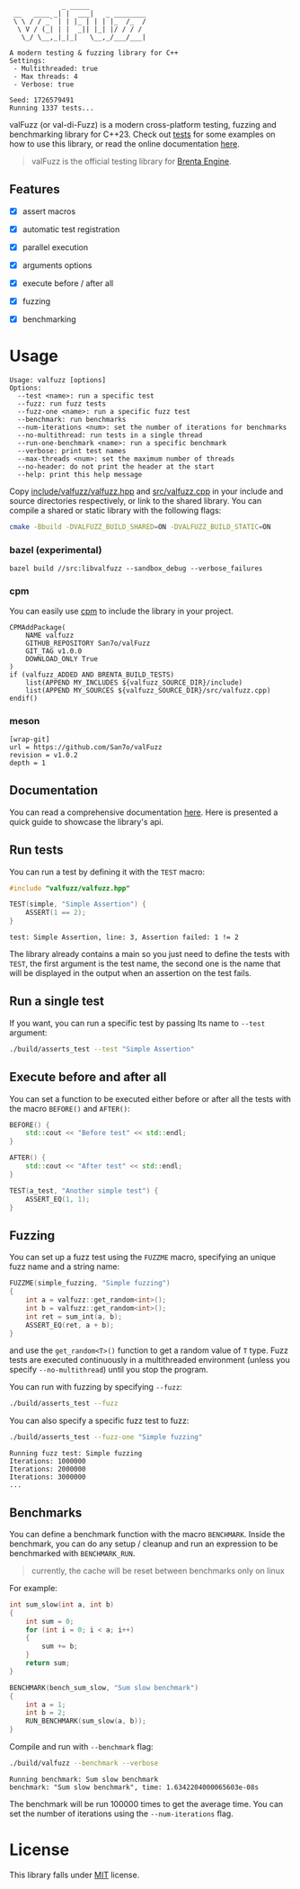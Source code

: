 ```
             _ _____
 __   ____ _| |  ___|   _ ________
 \ \ / / _` | | |_ | | | |_  /_  /
  \ V / (_| | |  _|| |_| |/ / / /
   \_/ \__,_|_|_|   \__,_/___/___|

A modern testing & fuzzing library for C++
Settings:
 - Multithreaded: true
 - Max threads: 4
 - Verbose: true

Seed: 1726579491
Running 1337 tests...
```

valFuzz (or val-di-Fuzz) is a modern cross-platform testing, fuzzing and benchmarking library for C++23. Check out [tests](./tests) for some examples on how to use this library, or read the online documentation [here](https://san7o.github.io/brenta-engine-documentation/valfuzz/v1.0/).

> valFuzz is the official testing library for [Brenta Engine](https://github.com/San7o/Brenta-Engine).

## Features

- [x] assert macros

- [x] automatic test registration

- [x] parallel execution

- [x] arguments options

- [x] execute before / after all

- [x] fuzzing

- [x] benchmarking

# Usage
```
Usage: valfuzz [options]
Options:
  --test <name>: run a specific test
  --fuzz: run fuzz tests
  --fuzz-one <name>: run a specific fuzz test
  --benchmark: run benchmarks
  --num-iterations <num>: set the number of iterations for benchmarks
  --no-multithread: run tests in a single thread
  --run-one-benchmark <name>: run a specific benchmark
  --verbose: print test names
  --max-threads <num>: set the maximum number of threads
  --no-header: do not print the header at the start
  --help: print this help message
```

Copy [include/valfuzz/valfuzz.hpp](./include/valfuzz/valfuzz.hpp) and [src/valfuzz.cpp](./src/valfuzz.cpp)
in your include and source directories respectively, or link to the shared library. You can compile
a shared or static library with the following flags:

```bash
cmake -Bbuild -DVALFUZZ_BUILD_SHARED=ON -DVALFUZZ_BUILD_STATIC=ON
```

### bazel (experimental)
```
bazel build //src:libvalfuzz --sandbox_debug --verbose_failures
```

### cpm
You can easily use [cpm](https://github.com/cpm-cmake/CPM.cmake) to include
the library in your project.
```
CPMAddPackage(
    NAME valfuzz
    GITHUB_REPOSITORY San7o/valFuzz
    GIT_TAG v1.0.0
    DOWNLOAD_ONLY True
)
if (valfuzz_ADDED AND BRENTA_BUILD_TESTS)
    list(APPEND MY_INCLUDES ${valfuzz_SOURCE_DIR}/include)
    list(APPEND MY_SOURCES ${valfuzz_SOURCE_DIR}/src/valfuzz.cpp)
endif()
```

### meson
```
[wrap-git]
url = https://github.com/San7o/valFuzz
revision = v1.0.2
depth = 1
```

## Documentation
You can read a comprehensive documentation [here](https://san7o.github.io/brenta-engine-documentation/valfuzz/v1.0/). Here is presented a quick guide to showcase the library's api.

## Run tests
You can run a test by defining it with the `TEST` macro:
```c++
#include "valfuzz/valfuzz.hpp"

TEST(simple, "Simple Assertion") {
    ASSERT(1 == 2);
}
```
```
test: Simple Assertion, line: 3, Assertion failed: 1 != 2
```

The library already contains a main so you just need to define the tests with `TEST`, the first
argument is the test name, the second one is the name that will be displayed in the output
when an assertion on the test fails.

## Run a single test

If you want, you can run a specific test by passing Its name to `--test` argument:
```bash
./build/asserts_test --test "Simple Assertion"
```

## Execute before and after all
You can set a function to be executed either before or after all the tests with
the macro `BEFORE()` and `AFTER()`:
```c++
BEFORE() {
    std::cout << "Before test" << std::endl;
}

AFTER() {
    std::cout << "After test" << std::endl;
}

TEST(a_test, "Another simple test") {
    ASSERT_EQ(1, 1);
}
```

## Fuzzing
You can set up a fuzz test using the `FUZZME` macro, specifying an unique
fuzz name and a string name:
```c++
FUZZME(simple_fuzzing, "Simple fuzzing")
{
    int a = valfuzz::get_random<int>();
    int b = valfuzz::get_random<int>();
    int ret = sum_int(a, b);
    ASSERT_EQ(ret, a + b);
}
```
and use the `get_random<T>()` function to get a random value of `T` type. Fuzz
tests are executed continuously in a multithreaded environment (unless you
specify `--no-multithread`) until you stop the program.

You can run with fuzzing by specifying `--fuzz`:
```bash
./build/asserts_test --fuzz
```

You can also specify a specific fuzz test to fuzz:
```bash
./build/asserts_test --fuzz-one "Simple fuzzing"
```
```
Running fuzz test: Simple fuzzing
Iterations: 1000000
Iterations: 2000000
Iterations: 3000000
...
```

## Benchmarks

You can define a benchmark function with the macro `BENCHMARK`. Inside the benchmark, you can
do any setup / cleanup and run an expression to be benchmarked with `BENCHMARK_RUN`.

> currently, the cache will be reset between benchmarks only on linux

For example:
```c++
int sum_slow(int a, int b)
{
    int sum = 0;
    for (int i = 0; i < a; i++)
    {
        sum += b;
    }
    return sum;
}

BENCHMARK(bench_sum_slow, "Sum slow benchmark")
{
    int a = 1;
    int b = 2;
    RUN_BENCHMARK(sum_slow(a, b));
}
```

Compile and run with `--benchmark` flag:
```bash
./build/valfuzz --benchmark --verbose
```
```
Running benchmark: Sum slow benchmark
benchmark: "Sum slow benchmark", time: 1.6342204000065603e-08s
```

The benchmark will be run 100000 times to get the average time. You
can set the number of iterations using the `--num-iterations` flag.

# License

This library falls under [MIT](./LICENSE) license.
